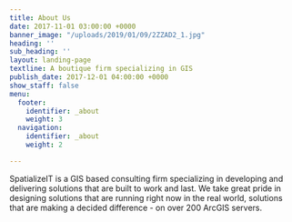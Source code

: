 ```yaml
---
title: About Us
date: 2017-11-01 03:00:00 +0000
banner_image: "/uploads/2019/01/09/2ZZAD2_1.jpg"
heading: ''
sub_heading: ''
layout: landing-page
textline: A boutique firm specializing in GIS
publish_date: 2017-12-01 04:00:00 +0000
show_staff: false
menu:
  footer:
    identifier: _about
    weight: 3
  navigation:
    identifier: _about
    weight: 2

---
```

SpatializeIT is a GIS based consulting firm specializing in developing and delivering solutions that are built to work and last. We take great pride in designing solutions that are running right now in the real world, solutions that are making a decided difference - on over 200 ArcGIS servers. 